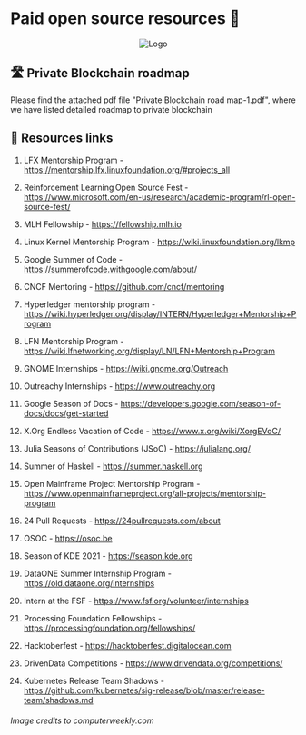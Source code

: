 # Paid open source resources 📙

<p align="center">
  <img src="https://www.computerweekly.com/visuals/ComputerWeekly/Hero%20Images/open-source-fotolia.jpg" alt="Logo">
</p>

## 🛣 Private Blockchain roadmap

Please find the attached pdf file "Private Blockchain road map-1.pdf", where we have listed detailed roadmap to private blockchain

## 🚧 Resources links

1. LFX Mentorship Program - https://mentorship.lfx.linuxfoundation.org/#projects_all

2. Reinforcement Learning Open Source Fest - https://www.microsoft.com/en-us/research/academic-program/rl-open-source-fest/

3. MLH Fellowship - https://fellowship.mlh.io

4. Linux Kernel Mentorship Program - https://wiki.linuxfoundation.org/lkmp 

5. Google Summer of Code - https://summerofcode.withgoogle.com/about/

6. CNCF Mentoring - https://github.com/cncf/mentoring

7. Hyperledger mentorship program -https://wiki.hyperledger.org/display/INTERN/Hyperledger+Mentorship+Program

8. LFN Mentorship Program - https://wiki.lfnetworking.org/display/LN/LFN+Mentorship+Program

9. GNOME Internships - https://wiki.gnome.org/Outreach

10. Outreachy Internships - https://www.outreachy.org

11. Google Season of Docs - https://developers.google.com/season-of-docs/docs/get-started

12. X.Org Endless Vacation of Code - https://www.x.org/wiki/XorgEVoC/

13. Julia Seasons of Contributions (JSoC) - https://julialang.org/

14. Summer of Haskell - https://summer.haskell.org

15. Open Mainframe Project Mentorship Program -https://www.openmainframeproject.org/all-projects/mentorship-program

16. 24 Pull Requests - https://24pullrequests.com/about

17. OSOC - https://osoc.be

18. Season of KDE 2021 - https://season.kde.org

19. DataONE Summer Internship Program - https://old.dataone.org/internships

20. Intern at the FSF - https://www.fsf.org/volunteer/internships

21. Processing Foundation Fellowships - https://processingfoundation.org/fellowships/

22. Hacktoberfest - https://hacktoberfest.digitalocean.com

23. DrivenData Competitions - https://www.drivendata.org/competitions/

24. Kubernetes Release Team Shadows - https://github.com/kubernetes/sig-release/blob/master/release-team/shadows.md



###### Image credits to computerweekly.com
